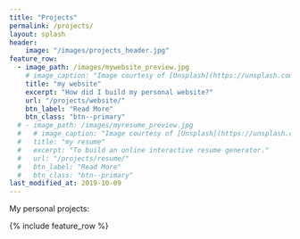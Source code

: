 ```yaml
---
title: "Projects"
permalink: /projects/
layout: splash
header:
    image: "/images/projects_header.jpg"
feature_row:
  - image_path: /images/mywebsite_preview.jpg
    # image_caption: "Image courtesy of [Unsplash](https://unsplash.com/)"
    title: "my website"
    excerpt: "How did I build my personal website?"
    url: "/projects/website/"
    btn_label: "Read More"
    btn_class: "btn--primary"
  # - image_path: /images/myresume_preview.jpg
  #   # image_caption: "Image courtesy of [Unsplash](https://unsplash.com/)"
  #   title: "my resume"
  #   excerpt: "To build an online interactive resume generator."
  #   url: "/projects/resume/"
  #   btn_label: "Read More"
  #   btn_class: "btn--primary"
last_modified_at: 2019-10-09
---
```


My personal projects:

{% include feature_row %}

